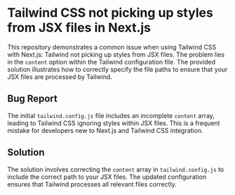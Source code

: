 # Tailwind CSS not picking up styles from JSX files in Next.js

This repository demonstrates a common issue when using Tailwind CSS with Next.js: Tailwind not picking up styles from JSX files.  The problem lies in the `content` option within the Tailwind configuration file. The provided solution illustrates how to correctly specify the file paths to ensure that your JSX files are processed by Tailwind.

## Bug Report

The initial `tailwind.config.js` file includes an incomplete `content` array, leading to Tailwind CSS ignoring styles within JSX files.  This is a frequent mistake for developers new to Next.js and Tailwind CSS integration.

## Solution

The solution involves correcting the `content` array in `tailwind.config.js` to include the correct path to your JSX files.  The updated configuration ensures that Tailwind processes all relevant files correctly.
